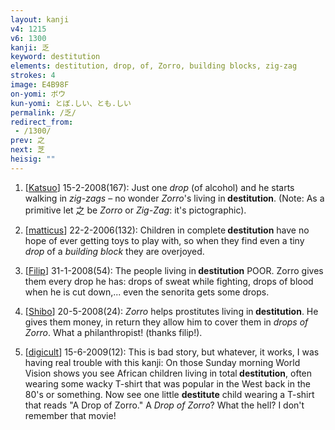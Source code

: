 ```yaml
---
layout: kanji
v4: 1215
v6: 1300
kanji: 乏
keyword: destitution
elements: destitution, drop, of, Zorro, building blocks, zig-zag
strokes: 4
image: E4B98F
on-yomi: ボウ
kun-yomi: とぼ.しい、とも.しい
permalink: /乏/
redirect_from:
 - /1300/
prev: 之
next: 芝
heisig: ""
---
```


1) [<a href="http://kanji.koohii.com/profile/Katsuo">Katsuo</a>] 15-2-2008(167): Just one <em>drop</em> (of alcohol) and he starts walking in <em>zig-zags</em> – no wonder <em>Zorro</em>&#039;s living in<strong> destitution</strong>. (Note: As a primitive let 之 be <em>Zorro</em> or <em>Zig-Zag</em>: it&#039;s pictographic).

2) [<a href="http://kanji.koohii.com/profile/matticus">matticus</a>] 22-2-2006(132): Children in complete<strong> destitution</strong> have no hope of ever getting toys to play with, so when they find even a tiny <em>drop</em> of a <em>building block</em> they are overjoyed.

3) [<a href="http://kanji.koohii.com/profile/Filip">Filip</a>] 31-1-2008(54): The people living in<strong> destitution</strong> POOR. Zorro gives them every drop he has: drops of sweat while fighting, drops of blood when he is cut down,... even the senorita gets some drops.

4) [<a href="http://kanji.koohii.com/profile/Shibo">Shibo</a>] 20-5-2008(24): <em>Zorro</em> helps prostitutes living in<strong> destitution</strong>. He gives them money, in return they allow him to cover them in <em>drops of Zorro</em>. What a philanthropist! (thanks filip!).

5) [<a href="http://kanji.koohii.com/profile/digicult">digicult</a>] 15-6-2009(12): This is bad story, but whatever, it works, I was having real trouble with this kanji: On those Sunday morning World Vision shows you see African children living in total<strong> destitution</strong>, often wearing some wacky T-shirt that was popular in the West back in the 80&#039;s or something. Now see one little <strong>destitute</strong> child wearing a T-shirt that reads &quot;A Drop of Zorro.&quot; A <em>Drop of Zorro</em>? What the hell? I don&#039;t remember that movie!

